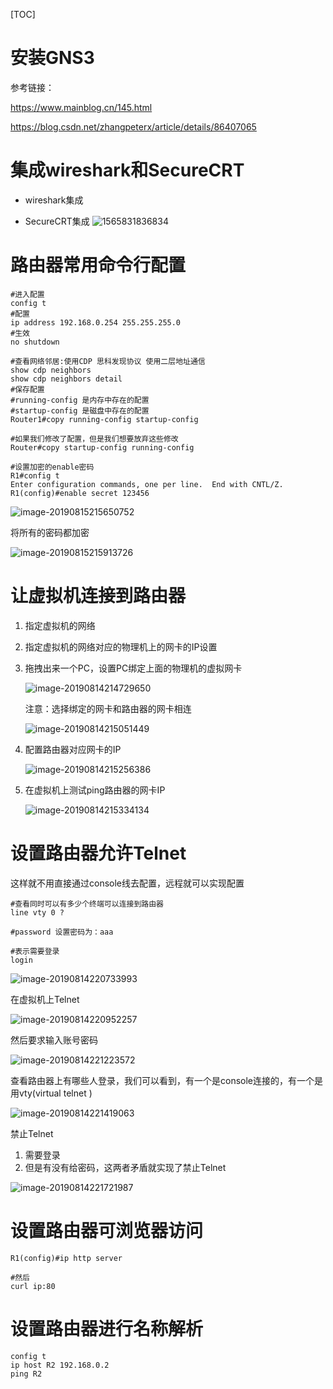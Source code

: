 [TOC]

# 安装GNS3

参考链接：

https://www.mainblog.cn/145.html

https://blog.csdn.net/zhangpeterx/article/details/86407065



# 集成wireshark和SecureCRT

* wireshark集成

  


* SecureCRT集成
![1565831836834](https://github.com/chenyansong1/note/blob/master/images/computeNetwork/1565831836834.png)




# 路由器常用命令行配置

```shell
#进入配置
config t
#配置
ip address 192.168.0.254 255.255.255.0
#生效
no shutdown

#查看网络邻居:使用CDP 思科发现协议 使用二层地址通信
show cdp neighbors 
show cdp neighbors detail
#保存配置
#running-config 是内存中存在的配置
#startup-config 是磁盘中存在的配置
Router1#copy running-config startup-config

#如果我们修改了配置，但是我们想要放弃这些修改
Router#copy startup-config running-config

#设置加密的enable密码
R1#config t  
Enter configuration commands, one per line.  End with CNTL/Z.
R1(config)#enable secret 123456
```

![image-20190815215650752](/Users/chenyansong/Documents/note/images/computeNetwork/image-20190815215650752.png)

将所有的密码都加密

![image-20190815215913726](/Users/chenyansong/Documents/note/images/computeNetwork/image-20190815215913726.png)



# 让虚拟机连接到路由器

1. 指定虚拟机的网络

2. 指定虚拟机的网络对应的物理机上的网卡的IP设置

3. 拖拽出来一个PC，设置PC绑定上面的物理机的虚拟网卡

   ![image-20190814214729650](https://github.com/chenyansong1/note/blob/master/images/computeNetwork/image-20190814214729650.png?raw=true)

   注意：选择绑定的网卡和路由器的网卡相连

   ![image-20190814215051449](https://github.com/chenyansong1/note/blob/master/images/computeNetwork/image-20190814215051449.png?raw=true)

4. 配置路由器对应网卡的IP

   ![image-20190814215256386](https://github.com/chenyansong1/note/blob/master/images/computeNetwork/image-20190814215256386.png?raw=true)

5. 在虚拟机上测试ping路由器的网卡IP

   ![image-20190814215334134](https://github.com/chenyansong1/note/blob/master/images/computeNetwork/image-20190814215334134.png?raw=true)



# 设置路由器允许Telnet

这样就不用直接通过console线去配置，远程就可以实现配置

```shell
#查看同时可以有多少个终端可以连接到路由器
line vty 0 ?

#password 设置密码为：aaa

#表示需要登录
login

```



![image-20190814220733993](https://github.com/chenyansong1/note/blob/master/images/computeNetwork/image-20190814220733993.png?raw=true)

在虚拟机上Telnet

![image-20190814220952257](https://github.com/chenyansong1/note/blob/master/images/computeNetwork/image-20190814220952257.png?raw=true)

然后要求输入账号密码

![image-20190814221223572](https://github.com/chenyansong1/note/blob/master/images/computeNetwork/image-20190814221223572.png?raw=true)

查看路由器上有哪些人登录，我们可以看到，有一个是console连接的，有一个是用vty(virtual telnet )

![image-20190814221419063](https://github.com/chenyansong1/note/blob/master/images/computeNetwork/image-20190814221419063.png?raw=true)

禁止Telnet

1. 需要登录
2. 但是有没有给密码，这两者矛盾就实现了禁止Telnet

![image-20190814221721987](https://github.com/chenyansong1/note/blob/master/images/computeNetwork/image-20190814221721987.png?raw=true)



# 设置路由器可浏览器访问

```shell
R1(config)#ip http server

#然后
curl ip:80
```



# 设置路由器进行名称解析

```shell
config t
ip host R2 192.168.0.2
ping R2
```

